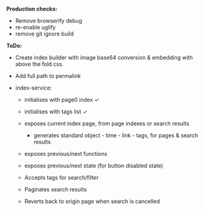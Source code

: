 __Production checks:__

  - Remove browserify debug
  - re-enable uglify
  - remove git ignore build


__ToDo:__

  - Create index builder with image base64 conversion & embedding with above the fold css.
  - Add full path to permalink

  - index-service: 

      - initialises with page0 index ✓

      - initialises with tags list ✓

      - exposes current index page, from page indexes or search results

        - generates standard object - time - link - tags, for pages & search results

      - exposes previous/next functions

      - exposes previous/next state (for button disabled state)

      - Accepts tags for search/filter

      - Paginates search results

      - Reverts back to origin page when search is cancelled
